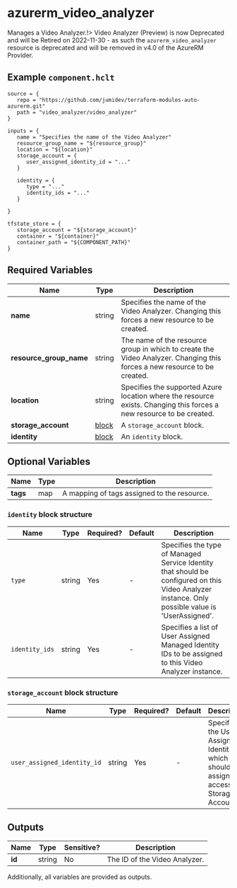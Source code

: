 # azurerm_video_analyzer

Manages a Video Analyzer.!> Video Analyzer (Preview) is now Deprecated and will be Retired on 2022-11-30 - as such the `azurerm_video_analyzer` resource is deprecated and will be removed in v4.0 of the AzureRM Provider.

## Example `component.hclt`

```hcl
source = {
   repo = "https://github.com/jumidev/terraform-modules-auto-azurerm.git"   
   path = "video_analyzer/video_analyzer"   
}

inputs = {
   name = "Specifies the name of the Video Analyzer"   
   resource_group_name = "${resource_group}"   
   location = "${location}"   
   storage_account = {
      user_assigned_identity_id = "..."      
   }
   
   identity = {
      type = "..."      
      identity_ids = "..."      
   }
   
}

tfstate_store = {
   storage_account = "${storage_account}"   
   container = "${container}"   
   container_path = "${COMPONENT_PATH}"   
}

```

## Required Variables

| Name | Type |  Description |
| ---- | --------- |  ----------- |
| **name** | string |  Specifies the name of the Video Analyzer. Changing this forces a new resource to be created. | 
| **resource_group_name** | string |  The name of the resource group in which to create the Video Analyzer. Changing this forces a new resource to be created. | 
| **location** | string |  Specifies the supported Azure location where the resource exists. Changing this forces a new resource to be created. | 
| **storage_account** | [block](#storage_account-block-structure) |  A `storage_account` block. | 
| **identity** | [block](#identity-block-structure) |  An `identity` block. | 

## Optional Variables

| Name | Type |  Description |
| ---- | --------- |  ----------- |
| **tags** | map |  A mapping of tags assigned to the resource. | 

### `identity` block structure

| Name | Type | Required? | Default | Description |
| ---- | ---- | --------- | ------- | ----------- |
| `type` | string | Yes | - | Specifies the type of Managed Service Identity that should be configured on this Video Analyzer instance. Only possible value is 'UserAssigned'. |
| `identity_ids` | string | Yes | - | Specifies a list of User Assigned Managed Identity IDs to be assigned to this Video Analyzer instance. |

### `storage_account` block structure

| Name | Type | Required? | Default | Description |
| ---- | ---- | --------- | ------- | ----------- |
| `user_assigned_identity_id` | string | Yes | - | Specifies the User Assigned Identity ID which should be assigned to access this Storage Account. |



## Outputs

| Name | Type | Sensitive? | Description |
| ---- | ---- | --------- | --------- |
| **id** | string | No  | The ID of the Video Analyzer. | 

Additionally, all variables are provided as outputs.
